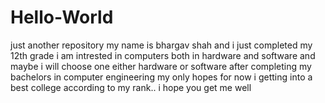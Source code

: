# Hello-World
just another repository
my name is bhargav shah
and i just completed my 12th grade
i am intrested in computers
both in hardware and software
and maybe i will choose one 
either hardware or software after completing 
my bachelors in computer engineering
my only hopes for now i getting into a 
best college according to my rank..
i hope you get me well

